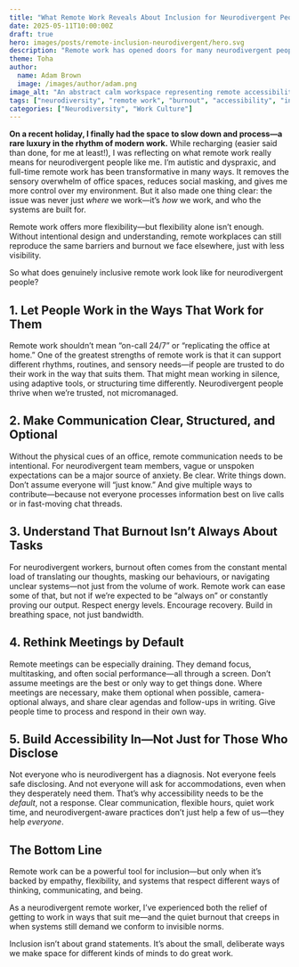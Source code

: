 ```yaml
---
title: "What Remote Work Reveals About Inclusion for Neurodivergent People"
date: 2025-05-11T10:00:00Z
draft: true
hero: images/posts/remote-inclusion-neurodivergent/hero.svg
description: "Remote work has opened doors for many neurodivergent people—but true inclusion goes far beyond flexibility. Here’s what actually helps."
theme: Toha
author:
  name: Adam Brown
  image: /images/author/adam.png
image_alt: "An abstract calm workspace representing remote accessibility and neurodivergent inclusion"
tags: ["neurodiversity", "remote work", "burnout", "accessibility", "inclusion", "autism", "dyspraxia"]
categories: ["Neurodiversity", "Work Culture"]
---
```


**On a recent holiday, I finally had the space to slow down and process—a rare luxury in the rhythm of modern work.** While recharging (easier said than done, for me at least!), I was reflecting on what remote work really means for neurodivergent people like me. I’m autistic and dyspraxic, and full-time remote work has been transformative in many ways. It removes the sensory overwhelm of office spaces, reduces social masking, and gives me more control over my environment. But it also made one thing clear: the issue was never just *where* we work—it’s *how* we work, and who the systems are built for.

Remote work offers more flexibility—but flexibility alone isn’t enough. Without intentional design and understanding, remote workplaces can still reproduce the same barriers and burnout we face elsewhere, just with less visibility.

So what does genuinely inclusive remote work look like for neurodivergent people?

## 1. Let People Work in the Ways That Work for Them
Remote work shouldn’t mean “on-call 24/7” or “replicating the office at home.” One of the greatest strengths of remote work is that it can support different rhythms, routines, and sensory needs—if people are trusted to do their work in the way that suits them. That might mean working in silence, using adaptive tools, or structuring time differently. Neurodivergent people thrive when we’re trusted, not micromanaged.

## 2. Make Communication Clear, Structured, and Optional
Without the physical cues of an office, remote communication needs to be intentional. For neurodivergent team members, vague or unspoken expectations can be a major source of anxiety. Be clear. Write things down. Don’t assume everyone will “just know.” And give multiple ways to contribute—because not everyone processes information best on live calls or in fast-moving chat threads.

## 3. Understand That Burnout Isn’t Always About Tasks
For neurodivergent workers, burnout often comes from the constant mental load of translating our thoughts, masking our behaviours, or navigating unclear systems—not just from the volume of work. Remote work can ease some of that, but not if we’re expected to be “always on” or constantly proving our output. Respect energy levels. Encourage recovery. Build in breathing space, not just bandwidth.

## 4. Rethink Meetings by Default
Remote meetings can be especially draining. They demand focus, multitasking, and often social performance—all through a screen. Don’t assume meetings are the best or only way to get things done. Where meetings are necessary, make them optional when possible, camera-optional always, and share clear agendas and follow-ups in writing. Give people time to process and respond in their own way.

## 5. Build Accessibility In—Not Just for Those Who Disclose
Not everyone who is neurodivergent has a diagnosis. Not everyone feels safe disclosing. And not everyone will ask for accommodations, even when they desperately need them. That’s why accessibility needs to be the *default*, not a response. Clear communication, flexible hours, quiet work time, and neurodivergent-aware practices don’t just help a few of us—they help *everyone*.

## The Bottom Line
Remote work can be a powerful tool for inclusion—but only when it’s backed by empathy, flexibility, and systems that respect different ways of thinking, communicating, and being. 

As a neurodivergent remote worker, I’ve experienced both the relief of getting to work in ways that suit me—and the quiet burnout that creeps in when systems still demand we conform to invisible norms.

Inclusion isn’t about grand statements. It’s about the small, deliberate ways we make space for different kinds of minds to do great work.